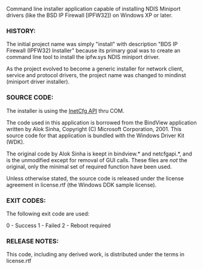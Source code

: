 Command line installer application capable of installing NDIS Miniport 
drivers (like the BSD IP Firewall [IPFW32]) on Windows XP or later.

### HISTORY:

The initial project name was simply "install" with description "BDS IP 
Firewall (IPFW32) Installer" because its primary goal was to create an command 
line tool to install the ipfw.sys NDIS miniport driver.

As the project evolved to become a generic installer for network client, service 
and protocol drivers, the project name was changed to mindinst (miniport driver 
installer).

### SOURCE CODE:

The installer is using the [InetCfg API](https://msdn.microsoft.com/en-us/windows/desktop/ff547694)
thru COM.

The code used in this application is borrowed from the BindView application 
written by Alok Sinha, Copyright (C) Microsoft Corporation, 2001. This source 
code for that application is bundled with the Windows Driver Kit (WDK).

The original code by Alok Sinha is keept in bindview.* and netcfgapi.*, and 
is the unmodified except for removal of GUI calls. These files are _not_ the 
original, only the minimal set of required function have been used.

Unless otherwise stated, the source code is released under the license agreement
in license.rtf (the Windows DDK sample license).

### EXIT CODES:

The following exit code are used:

0 - Success
1 - Failed
2 - Reboot required

### RELEASE NOTES:

This code, including any derived work, is distributed under the terms in license.rtf
